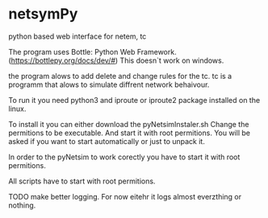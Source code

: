 # netsymPy
python based web interface for netem, tc

The program uses Bottle: Python Web Framework. (https://bottlepy.org/docs/dev/#)
This doesn`t work on windows. 

the program alows to add delete and change rules for the tc.
tc is a programm that alows to simulate diffrent network behaivour.

To run it you need python3 and iproute or iproute2 package installed on the linux.

To install it you can either download the pyNetsimInstaler.sh 
Change the permitions to be executable.
And start it with root permitions. 
You will be asked if you want to start automatically or just to unpack it.


In order to the pyNetsim to work corectly you have to start it with root permitions.

All scripts have to start with root permitions.


TODO
make better logging.
For now eitehr it logs almost everzthing or nothing.
